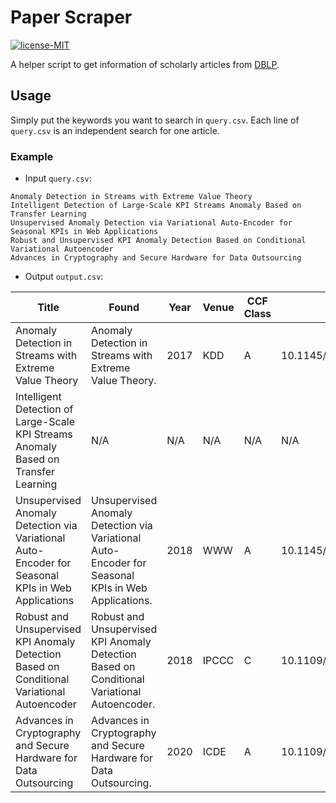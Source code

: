 # Paper Scraper

[![license-MIT](https://img.shields.io/badge/license-MIT-green)](https://github.com/AlumiK/paper-scraper/blob/main/LICENSE)

A helper script to get information of scholarly articles from [DBLP](https://dblp.uni-trier.de/).

## Usage

Simply put the keywords you want to search in `query.csv`. Each line of `query.csv` is an independent search for one article.

### Example

- Input `query.csv`:

```text
Anomaly Detection in Streams with Extreme Value Theory
Intelligent Detection of Large-Scale KPI Streams Anomaly Based on Transfer Learning
Unsupervised Anomaly Detection via Variational Auto-Encoder for Seasonal KPIs in Web Applications
Robust and Unsupervised KPI Anomaly Detection Based on Conditional Variational Autoencoder
Advances in Cryptography and Secure Hardware for Data Outsourcing
``` 

- Output `output.csv`:

| Title | Found | Year | Venue | CCF Class | DOI | URL |
| - | - | - | - | - | - | - |
| Anomaly Detection in Streams with Extreme Value Theory | Anomaly Detection in Streams with Extreme Value Theory. | 2017 | KDD | A | 10.1145/3097983.3098144 | https://doi.org/10.1145/3097983.3098144 |
| Intelligent Detection of Large-Scale KPI Streams Anomaly Based on Transfer Learning | N/A | N/A | N/A | N/A | N/A | N/A |
| Unsupervised Anomaly Detection via Variational Auto-Encoder for Seasonal KPIs in Web Applications | Unsupervised Anomaly Detection via Variational Auto-Encoder for Seasonal KPIs in Web Applications. | 2018 | WWW | A | 10.1145/3178876.3185996 | https://doi.org/10.1145/3178876.3185996 |
| Robust and Unsupervised KPI Anomaly Detection Based on Conditional Variational Autoencoder | Robust and Unsupervised KPI Anomaly Detection Based on Conditional Variational Autoencoder. | 2018 | IPCCC | C | 10.1109/PCCC.2018.8710885 | https://doi.org/10.1109/PCCC.2018.8710885 |
| Advances in Cryptography and Secure Hardware for Data Outsourcing | Advances in Cryptography and Secure Hardware for Data Outsourcing. | 2020 | ICDE | A | 10.1109/ICDE48307.2020.00173 | https://doi.org/10.1109/ICDE48307.2020.00173 |
